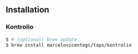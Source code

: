 ## Installation

### Kontrolio

```bash
$ # (optional) brew update
$ brew install marcelovicentegc/taps/kontrolio
```
